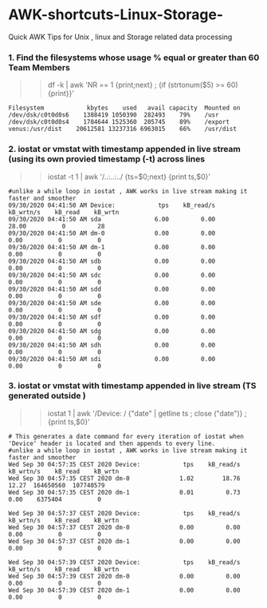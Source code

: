 # AWK-shortcuts-Linux-Storage-
Quick AWK Tips for Unix , linux and Storage related data processing


### <a name="team-members"> 1. Find the filesystems whose usage % equal or greater than 60  </a>Team Members
>> df -k | awk 'NR == 1 {print;next} ; {if (strtonum($5) >= 60) {print}}'

```
Filesystem            kbytes    used   avail capacity  Mounted on
/dev/dsk/c0t0d0s6    1388419 1050390  282493    79%    /usr
/dev/dsk/c0t0d0s4    1784644 1525360  205745    89%    /export
venus:/usr/dist    20612581 13237316 6963015    66%    /usr/dist
```
### 2. iostat or vmstat with timestamp appended in live stream (using its own provied timestamp (-t) across lines 
>> iostat -t 1 | awk '/..:..:../ {ts=$0;next} {print ts,$0}'

```
#unlike a while loop in iostat , AWK works in live stream making it faster and smoother
09/30/2020 04:41:50 AM Device:            tps    kB_read/s    kB_wrtn/s    kB_read    kB_wrtn
09/30/2020 04:41:50 AM sda               6.00         0.00        28.00          0         28
09/30/2020 04:41:50 AM dm-0              0.00         0.00         0.00          0          0
09/30/2020 04:41:50 AM dm-1              0.00         0.00         0.00          0          0
09/30/2020 04:41:50 AM sdb               0.00         0.00         0.00          0          0
09/30/2020 04:41:50 AM sdc               0.00         0.00         0.00          0          0
09/30/2020 04:41:50 AM sdd               0.00         0.00         0.00          0          0
09/30/2020 04:41:50 AM sde               0.00         0.00         0.00          0          0
09/30/2020 04:41:50 AM sdf               0.00         0.00         0.00          0          0
09/30/2020 04:41:50 AM sdg               0.00         0.00         0.00          0          0
09/30/2020 04:41:50 AM sdh               0.00         0.00         0.00          0          0
09/30/2020 04:41:50 AM sdi               0.00         0.00         0.00          0          0

```
### 3. iostat or vmstat with timestamp appended in live stream (TS generated outside )
>> iostat 1 | awk '/Device: / {"date" | getline ts ; close ("date")} ; {print ts,$0}'

```
# This generates a date command for every iteration of iostat when 'Device' header is located and then appends to every line. 
#unlike a while loop in iostat , AWK works in live stream making it faster and smoother
Wed Sep 30 04:57:35 CEST 2020 Device:            tps    kB_read/s    kB_wrtn/s    kB_read    kB_wrtn
Wed Sep 30 04:57:35 CEST 2020 dm-0              1.02        18.76        12.27  164650560  107740579
Wed Sep 30 04:57:35 CEST 2020 dm-1              0.01         0.73         0.00    6375404          0

Wed Sep 30 04:57:37 CEST 2020 Device:            tps    kB_read/s    kB_wrtn/s    kB_read    kB_wrtn
Wed Sep 30 04:57:37 CEST 2020 dm-0              0.00         0.00         0.00          0          0
Wed Sep 30 04:57:37 CEST 2020 dm-1              0.00         0.00         0.00          0          0

Wed Sep 30 04:57:39 CEST 2020 Device:            tps    kB_read/s    kB_wrtn/s    kB_read    kB_wrtn
Wed Sep 30 04:57:39 CEST 2020 dm-0              0.00         0.00         0.00          0          0
Wed Sep 30 04:57:39 CEST 2020 dm-1              0.00         0.00         0.00          0          0

```


